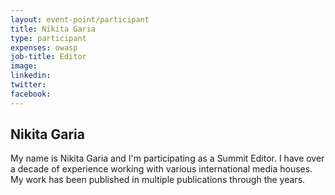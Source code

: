 ```yaml
---
layout: event-point/participant
title: Nikita Garia
type: participant
expenses: owasp
job-title: Editor
image: 
linkedin:
twitter: 
facebook:
---
```


## Nikita Garia

My name is Nikita Garia and I'm participating as a Summit Editor. I have over a decade of experience working with various international media houses. My work has been published in multiple publications through the years.
